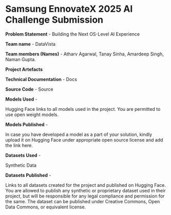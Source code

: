 # Samsung EnnovateX 2025 AI Challenge Submission

**Problem Statement** - Building the Next OS-Level AI Experience

**Team name** - DataVista

**Team members (Names)** - Atharv Agarwal, Tanay Sinha, Amardeep Singh, Naman Gupta.


**Project Artefacts**

**Technical Documentation** - Docs 

**Source Code** - Source 

**Models Used** -

Hugging Face links to all models used in the project. You are permitted to use open weight models.

**Models Published** -

In case you have developed a model as a part of your solution, kindly upload it on Hugging Face under appropriate open source license and add the link here.

**Datasets Used** -

Synthetic Data

**Datasets Published** -

Links to all datasets created for the project and published on Hugging Face. You are allowed to publish any synthetic or proprietary dataset used in their project, but will be responsible for any legal compliance and permission for the same. The dataset can be published under Creative Commons, Open Data Commons, or equivalent license.

